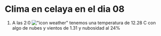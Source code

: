 # Clima en celaya en el dia 08

1. A las 2:0 !["icon weather"](http://openweathermap.org/img/w/02n.png) tenemos una temperatura de 12.28 C con algo de nubes y  vientos de 1.31 y nubosidad al 24%

